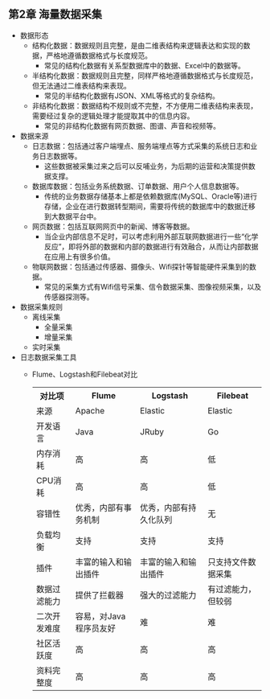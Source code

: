 ## 第2章 海量数据采集
- 数据形态
	- 结构化数据：数据规则且完整，是由二维表结构来逻辑表达和实现的数据，严格地遵循数据格式与长度规范。
		- 常见的结构化数据有关系型数据库中的数据、Excel中的数据等。
	- 半结构化数据：数据规则且完整，同样严格地遵循数据格式与长度规范，但无法通过二维表结构来表现。
		- 常见的半结构化数据有JSON、XML等格式的复杂结构。
	- 非结构化数据：数据结构不规则或不完整，不方便用二维表结构来表现，需要经过复杂的逻辑处理才能提取其中的信息内容。
		- 常见的非结构化数据有网页数据、图谱、声音和视频等。
- 数据来源
	- 日志数据：包括通过客户端埋点、服务端埋点等方式采集的系统日志和业务日志数据等。
		- 这些数据被采集过来之后可以反哺业务，为后期的运营和决策提供数据支撑。
	- 数据库数据：包括业务系统数据、订单数据、用户个人信息数据等。
		- 传统的业务数据存储基本上都是依赖数据库(MySQL、Oracle等)进行存储，企业在进行数据转型期间，需要将传统的数据库中的数据迁移到大数据平台中。
	- 网页数据：包括互联网网页中的新闻、博客等数据。
		- 当企业内部信息不足时，可以考虑利用外部互联网数据进行一些“化学反应”，即将外部的数据和内部的数据进行有效融合，从而让内部数据在应用上有很多价值。
	- 物联网数据：包括通过传感器、摄像头、Wifi探针等智能硬件采集到的数据。
		- 常见的采集方式有Wifi信号采集、信令数据采集、图像视频采集，以及传感器探测等。
- 数据采集规则
	- 离线采集
		- 全量采集
		- 增量采集
	- 实时采集
- 日志数据采集工具
	- Flume、Logstash和Filebeat对比

		<table>
			<tr>
				<th>对比项</th>
				<th>Flume</th>	
				<th>Logstash</th>
				<th>Filebeat</th>
			</tr>
			<tr>
				<td>来源</td>
				<td>Apache</td>
				<td>Elastic</td>
				<td>Elastic</td>
			</tr>
			<tr>
				<td>开发语言</td>
				<td>Java</td>
				<td>JRuby</td>
				<td>Go</td>
			</tr>
			<tr>
				<td>内存消耗</td>
				<td>高</td>
				<td>高</td>
				<td>低</td>
			</tr>
			<tr>
				<td>CPU消耗</td>
				<td>高</td>
				<td>高</td>
				<td>低</td>
			</tr>
			<tr>
				<td>容错性</td>
				<td>优秀，内部有事务机制</td>
				<td>优秀，内部有持久化队列</td>
				<td>无</td>
			</tr>
			<tr>
				<td>负载均衡</td>
				<td>支持</td>
				<td>支持</td>
				<td>支持</td>
			</tr>
			<tr>
				<td>插件</td>
				<td>丰富的输入和输出插件</td>
				<td>丰富的输入和输出插件</td>
				<td>只支持文件数据采集</td>
			</tr>
			<tr>
				<td>数据过滤能力</td>
				<td>提供了拦截器</td>
				<td>强大的过滤能力</td>
				<td>有过滤能力，但较弱</td>
			</tr>
			<tr>
				<td>二次开发难度</td>
				<td>容易，对Java程序员友好</td>
				<td>难</td>
				<td>难</td>
			</tr>
			<tr>
				<td>社区活跃度</td>
				<td>高</td>
				<td>高</td>
				<td>高</td>
			</tr>
			<tr>
				<td>资料完整度</td>
				<td>高</td>
				<td>高</td>
				<td>高</td>
			</tr>
		</table>